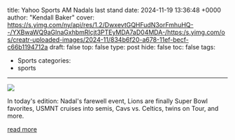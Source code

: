 title: Yahoo Sports AM Nadals last stand
date: 2024-11-19 13:36:48 +0000
author: "Kendall Baker"
cover: https://s.yimg.com/ny/api/res/1.2/DwxevtGQHFudN3orFmhuHQ--/YXBwaWQ9aGlnaGxhbmRlcjt3PTEyMDA7aD04MDA-/https:/s.yimg.com/os/creatr-uploaded-images/2024-11/834b6f20-a678-11ef-becf-c66b1194712a
draft: false
top: false
type: post
hide: false
toc: false
tags:
  - Sports
categories:
  - sports
---

![](https://s.yimg.com/ny/api/res/1.2/DwxevtGQHFudN3orFmhuHQ--/YXBwaWQ9aGlnaGxhbmRlcjt3PTEyMDA7aD04MDA-/https:/s.yimg.com/os/creatr-uploaded-images/2024-11/834b6f20-a678-11ef-becf-c66b1194712a)

In today's edition: Nadal's farewell event, Lions are finally Super Bowl favorites, USMNT cruises into semis, Cavs vs. Celtics, twins on Tour, and more.

[read more](https://sports.yahoo.com/yahoo-sports-am-nadals-last-stand-133648961.html)
